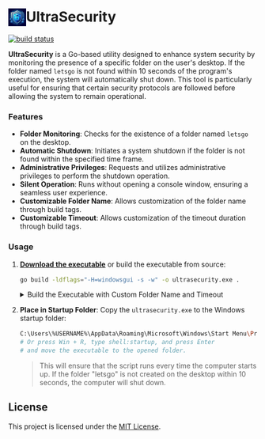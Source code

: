 <div><img align="left" src="ultrasecurity.png" alt="Description" width="36" height="36"> <h1>UltraSecurity</h1></div>

[![build status](https://img.shields.io/github/actions/workflow/status/kataras/ultrasecurity/ci.yml?branch=main&style=for-the-badge)](https://github.com/kataras/ultrasecurity/actions/workflows/ci.yml)

**UltraSecurity** is a Go-based utility designed to enhance system security by monitoring the presence of a specific folder on the user's desktop. If the folder named `letsgo` is not found within 10 seconds of the program's execution, the system will automatically shut down. This tool is particularly useful for ensuring that certain security protocols are followed before allowing the system to remain operational.

### Features

- **Folder Monitoring**: Checks for the existence of a folder named `letsgo` on the desktop.
- **Automatic Shutdown**: Initiates a system shutdown if the folder is not found within the specified time frame.
- **Administrative Privileges**: Requests and utilizes administrative privileges to perform the shutdown operation.
- **Silent Operation**: Runs without opening a console window, ensuring a seamless user experience.
- **Customizable Folder Name**: Allows customization of the folder name through build tags.
- **Customizable Timeout**: Allows customization of the timeout duration through build tags.

### Usage

1. **[Download the executable](https://github.com/kataras/ultrasecurity/releases)** or build the executable from source:
    ```sh
    go build -ldflags="-H=windowsgui -s -w" -o ultrasecurity.exe .
    ```

    <details><summary>Build the Executable with Custom Folder Name and Timeout</summary><br/>

    Use the -tags flag to specify the build tags and the -ldflags flag to pass the custom folder name and timeout when building your executable:
    ```sh
    go build -tags "folder timeout" -ldflags="-X main.folder=letsgo -X main.timeout=15s -H=windowsgui -s -w" -o ultrasecurity.exe .
    ```

    ### Requirements

    - **Operating System**: Windows 11
    - **Go**: Version 1.23 or higher

</details>

2. **Place in Startup Folder**:
    Copy the `ultrasecurity.exe` to the Windows startup folder:
    ```sh
    C:\Users\%USERNAME%\AppData\Roaming\Microsoft\Windows\Start Menu\Programs\Startup
    # Or press Win + R, type shell:startup, and press Enter
    # and move the executable to the opened folder.
    ```

    > This will ensure that the script runs every time the computer starts up. If the folder "letsgo" is not created on the desktop within 10 seconds, the computer will shut down.

## License

This project is licensed under the [MIT License](LICENSE).

<!--

To add a logo or icon to the final executable built by the go build command, especially for Windows executables, you can follow these steps:

1. *Prepare the Icon*: Create or obtain an icon file in .ico format.

2. *Generate .syso File*: Use a tool like rsrc to embed the icon into a .syso file. You can install rsrc using:
   
go install github.com/akavel/rsrc@latest
   Then, generate the .syso file:
   
rsrc -arch arm64 -ico youricon.ico -o rsrc.syso

3. *Build the Go Program*: Place the generated rsrc.syso file in the same directory as your Go source code. When you run the go build command, it will automatically include the .syso file in the final executable:
   
go build -o yourprogram.exe

This process will embed the icon into your Windows executable⁴.

-->

<!--

`go build` does not have a `-manifest` flag. Instead, you we use a different approach to embed the manifest file into your executable.

1. **Create the Manifest File**: Save the following XML content into a file named `ultrasecurity.manifest`:

    ```xml
    <?xml version="1.0" encoding="UTF-8" standalone="yes"?>
    <assembly xmlns="urn:schemas-microsoft-com:asm.v1" manifestVersion="1.0">
      <trustInfo xmlns="urn:schemas-microsoft-com:asm.v3">
        <security>
          <requestedPrivileges>
            <requestedExecutionLevel level="requireAdministrator" uiAccess="false"/>
          </requestedPrivileges>
        </security>
      </trustInfo>
    </assembly>
    ```

2. **Embed the Manifest File**: Use a tool like `rsrc` to embed the manifest file into your executable. First, install `rsrc`:

    ```sh
    go install github.com/akavel/rsrc@latest
    ```

    Then, generate a `.syso` file from the manifest:

    ```sh
    rsrc -manifest ultrasecurity.manifest -o ultrasecurity.syso
    ```

3. **Build the Executable**: Now, build your Go executable. The `.syso` file will be automatically included:

    ```sh
    go build -ldflags="-s -w" -o ./binaries/ultrasecurity.exe .
    ```

This process will ensure that your executable requests administrative privileges when run.

-->

<!--

To prevent the Windows Terminal from opening when your executable starts, you can build your Go application as a Windows GUI application. This will prevent the console window from appearing.

```sh
go build -ldflags="-H=windowsgui -s -w" -o ./binaries/ultrasecurity.exe .
```

-->